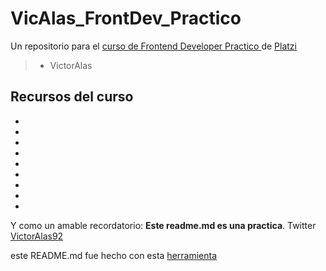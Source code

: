 # VicAlas_FrontDev_Practico
Un repositorio para el [curso de Frontend Developer Practico ](https://platzi.com/cursos/frontend-developer-practico/) de [Platzi](https://platzi.com/Platzi)
> - VictorAlas

## Recursos del curso 
* 
* 
* 
* 
* 
* 
*  
* 
* 


Y como un amable recordatorio: **Este readme.md es una practica**.
Twitter [VictorAlas92](https://twitter.com/VictorAlas92)

este README.md fue hecho con esta [herramienta](https://pandao.github.io/editor.md/en.html)

